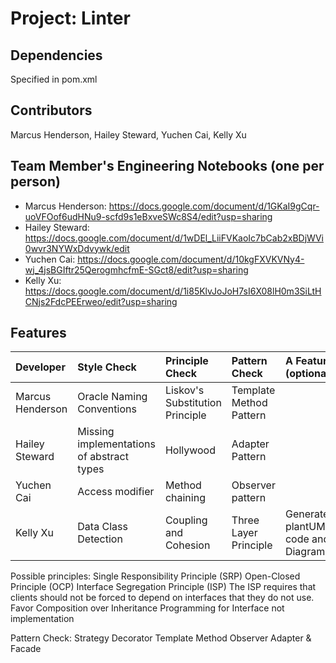 # Project: Linter

## Dependencies
Specified in pom.xml

## Contributors
Marcus Henderson, Hailey Steward,  Yuchen Cai, Kelly Xu

## Team Member's Engineering Notebooks (one per person)
- Marcus Henderson: https://docs.google.com/document/d/1GKaI9gCqr-uoVFOof6udHNu9-scfd9s1eBxveSWc8S4/edit?usp=sharing 
- Hailey Steward: https://docs.google.com/document/d/1wDEl_LiiFVKaoIc7bCab2xBDjWVi0wvr3NYWxDdvywk/edit
- Yuchen Cai: https://docs.google.com/document/d/10kgFXVKVNy4-wj_4jsBGIftr25QerogmhcfmE-SGct8/edit?usp=sharing
- Kelly Xu: https://docs.google.com/document/d/1i85KlvJoJoH7sI6X08lH0m3SiLtHCNjs2FdcPEErweo/edit?usp=sharing
## Features


| Developer | Style Check | Principle Check | Pattern Check | A Feature (optional) |
|:----------|:------------|:----------------|:--------------|:---------------------|
| Marcus Henderson      |    Oracle Naming Conventions        |       Liskov's Substitution Principle          |     Template Method Pattern          |                      |
| Hailey Steward    |  Missing implementations of abstract types     |        Hollywood         |     Adapter Pattern          |                    |
| Yuchen Cai      | Access modifier | Method chaining | Observer pattern |                      |
| Kelly Xu     | Data Class Detection | Coupling and Cohesion | Three Layer Principle | Generate plantUML code and Diagram |


Possible principles:
Single Responsibility Principle (SRP)
Open-Closed Principle (OCP)
Interface Segregation Principle (ISP)
The ISP requires that clients should not be forced to depend on interfaces that they do not use.
Favor Composition over Inheritance
Programming for Interface not implementation

Pattern Check:
Strategy
Decorator
Template Method
Observer
Adapter & Facade

